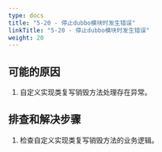 ```yaml
---
type: docs
title: "5-20 - 停止dubbo模块时发生错误"
linkTitle: "5-20 - 停止dubbo模块时发生错误"
weight: 20
---
```


## 可能的原因

1. 自定义实现类复写销毁方法处理存在异常。

## 排查和解决步骤

1. 检查自定义实现类复写销毁方法的业务逻辑。

<p style="margin-top: 3rem;"> </p>